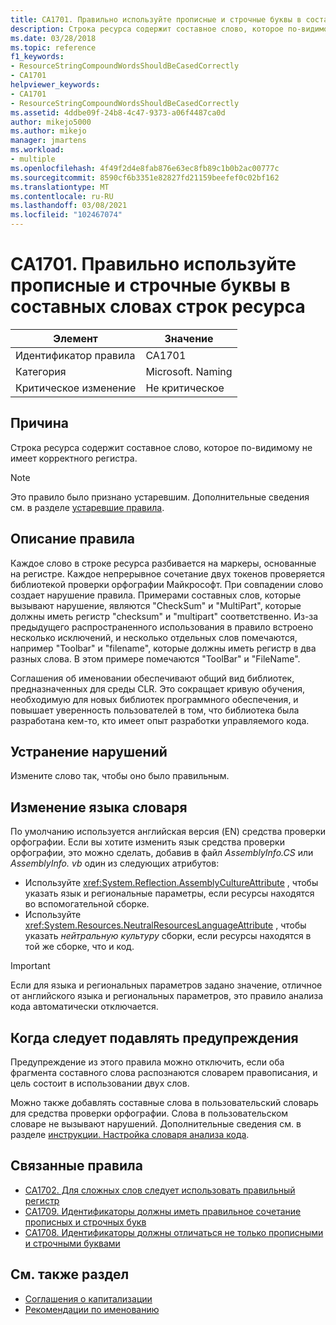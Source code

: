 ```yaml
---
title: CA1701. Правильно используйте прописные и строчные буквы в составных словах строк ресурса
description: Строка ресурса содержит составное слово, которое по-видимому не имеет корректного регистра.
ms.date: 03/28/2018
ms.topic: reference
f1_keywords:
- ResourceStringCompoundWordsShouldBeCasedCorrectly
- CA1701
helpviewer_keywords:
- CA1701
- ResourceStringCompoundWordsShouldBeCasedCorrectly
ms.assetid: 4ddbe09f-24b8-4c47-9373-a06f4487ca0d
author: mikejo5000
ms.author: mikejo
manager: jmartens
ms.workload:
- multiple
ms.openlocfilehash: 4f49f2d4e8fab876e63ec8fb89c1b0b2ac00777c
ms.sourcegitcommit: 8590cf6b3351e82827fd21159beefef0c02bf162
ms.translationtype: MT
ms.contentlocale: ru-RU
ms.lasthandoff: 03/08/2021
ms.locfileid: "102467074"
---
```

# <a name="ca1701-resource-string-compound-words-should-be-cased-correctly"></a>CA1701. Правильно используйте прописные и строчные буквы в составных словах строк ресурса

|Элемент|Значение|
|-|-|
|Идентификатор правила|CA1701|
|Категория|Microsoft. Naming|
|Критическое изменение|Не критическое|

## <a name="cause"></a>Причина
Строка ресурса содержит составное слово, которое по-видимому не имеет корректного регистра.

> [!NOTE]
> Это правило было признано устаревшим. Дополнительные сведения см. в разделе [устаревшие правила](fxcop-unported-deprecated-rules.md).

## <a name="rule-description"></a>Описание правила

Каждое слово в строке ресурса разбивается на маркеры, основанные на регистре. Каждое непрерывное сочетание двух токенов проверяется библиотекой проверки орфографии Майкрософт. При совпадении слово создает нарушение правила. Примерами составных слов, которые вызывают нарушение, являются "CheckSum" и "MultiPart", которые должны иметь регистр "checksum" и "multipart" соответственно. Из-за предыдущего распространенного использования в правило встроено несколько исключений, и несколько отдельных слов помечаются, например "Toolbar" и "filename", которые должны иметь регистр в два разных слова. В этом примере помечаются "ToolBar" и "FileName".

Соглашения об именовании обеспечивают общий вид библиотек, предназначенных для среды CLR. Это сокращает кривую обучения, необходимую для новых библиотек программного обеспечения, и повышает уверенность пользователей в том, что библиотека была разработана кем-то, кто имеет опыт разработки управляемого кода.

## <a name="how-to-fix-violations"></a>Устранение нарушений

Измените слово так, чтобы оно было правильным.

## <a name="change-the-dictionary-language"></a>Изменение языка словаря

По умолчанию используется английская версия (EN) средства проверки орфографии. Если вы хотите изменить язык средства проверки орфографии, это можно сделать, добавив в файл *AssemblyInfo.CS* или *AssemblyInfo. vb* один из следующих атрибутов:

- Используйте <xref:System.Reflection.AssemblyCultureAttribute> , чтобы указать язык и региональные параметры, если ресурсы находятся во вспомогательной сборке.
- Используйте <xref:System.Resources.NeutralResourcesLanguageAttribute> , чтобы указать *нейтральную культуру* сборки, если ресурсы находятся в той же сборке, что и код.

> [!IMPORTANT]
> Если для языка и региональных параметров задано значение, отличное от английского языка и региональных параметров, это правило анализа кода автоматически отключается.

## <a name="when-to-suppress-warnings"></a>Когда следует подавлять предупреждения

Предупреждение из этого правила можно отключить, если оба фрагмента составного слова распознаются словарем правописания, и цель состоит в использовании двух слов.

Можно также добавлять составные слова в пользовательский словарь для средства проверки орфографии. Слова в пользовательском словаре не вызывают нарушений. Дополнительные сведения см. в разделе [инструкции. Настройка словаря анализа кода](../code-quality/how-to-customize-the-code-analysis-dictionary.md).

## <a name="related-rules"></a>Связанные правила

- [CA1702. Для сложных слов следует использовать правильный регистр](../code-quality/ca1702.md)
- [CA1709. Идентификаторы должны иметь правильное сочетание прописных и строчных букв](../code-quality/ca1709.md)
- [CA1708. Идентификаторы должны отличаться не только прописными и строчными буквами](/dotnet/fundamentals/code-analysis/quality-rules/ca1708)

## <a name="see-also"></a>См. также раздел

- [Соглашения о капитализации](/dotnet/standard/design-guidelines/capitalization-conventions)
- [Рекомендации по именованию](/dotnet/standard/design-guidelines/naming-guidelines)

